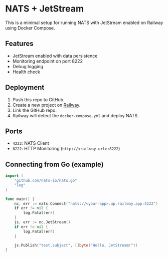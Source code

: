 # NATS + JetStream

This is a minimal setup for running NATS with JetStream enabled on Railway using Docker Compose.

## Features

- JetStream enabled with data persistence
- Monitoring endpoint on port 8222
- Debug logging
- Health check

## Deployment

1. Push this repo to GitHub.
2. Create a new project on [Railway](https://railway.app).
3. Link the GitHub repo.
4. Railway will detect the `docker-compose.yml` and deploy NATS.

## Ports

- `4222`: NATS Client
- `8222`: HTTP Monitoring (`http://<railway-url>:8222`)

## Connecting from Go (example)

```go
import (
	"github.com/nats-io/nats.go"
	"log"
)

func main() {
	nc, err := nats.Connect("nats://<your-app>.up.railway.app:4222")
	if err != nil {
		log.Fatal(err)
	}
	js, err := nc.JetStream()
	if err != nil {
		log.Fatal(err)
	}

	js.Publish("test.subject", []byte("Hello, JetStream!"))
}
